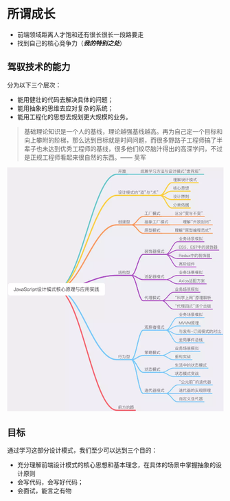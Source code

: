 
# 所谓成长

* 前端领域距离人才饱和还有很长很长一段路要走
* 找到自己的核心竞争力（***我的特别之处***）

## 驾驭技术的能力

分为以下三个层次：

* 能用健壮的代码去解决具体的问题；
* 能用抽象的思维去应对复杂的系统；
* 能用工程化的思想去规划更大规模的业务。

> 基础理论知识是一个人的基线，理论越强基线越高。再为自己定一个目标和向上攀附的阶梯，那么达到目标就是时间问题，而很多野路子工程师搞了半辈子也未达到优秀工程师的基线，很多他们绞尽脑汁得出的高深学问，不过是正规工程师看起来很自然的东西。—— 吴军

![设计模式](./images/16ab0c39cfa5125d.webp)

## 目标

通过学习这部分设计模式，我们至少可以达到三个目的：

* 充分理解前端设计模式的核心思想和基本理念，在具体的场景中掌握抽象的设计原则
* 会写代码，会写好代码；
* 会面试，能言之有物
